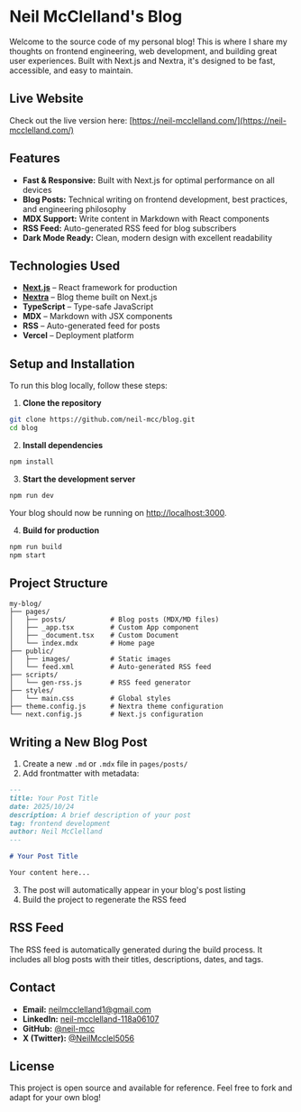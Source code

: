 # Neil McClelland's Blog

Welcome to the source code of my personal blog! This is where I share my thoughts on frontend engineering, web development, and building great user experiences. Built with Next.js and Nextra, it's designed to be fast, accessible, and easy to maintain.

## Live Website

Check out the live version here: [https://neil-mcclelland.com/](https://neil-mcclelland.com/)

## Features

- **Fast & Responsive:** Built with Next.js for optimal performance on all devices
- **Blog Posts:** Technical writing on frontend development, best practices, and engineering philosophy
- **MDX Support:** Write content in Markdown with React components
- **RSS Feed:** Auto-generated RSS feed for blog subscribers
- **Dark Mode Ready:** Clean, modern design with excellent readability

## Technologies Used

- **[Next.js](https://nextjs.org/)** – React framework for production
- **[Nextra](https://nextra.site/)** – Blog theme built on Next.js
- **TypeScript** – Type-safe JavaScript
- **MDX** – Markdown with JSX components
- **RSS** – Auto-generated feed for posts
- **Vercel** – Deployment platform

## Setup and Installation

To run this blog locally, follow these steps:

1. **Clone the repository**
```bash
git clone https://github.com/neil-mcc/blog.git
cd blog
```

2. **Install dependencies**
```bash
npm install
```

3. **Start the development server**
```bash
npm run dev
```

Your blog should now be running on [http://localhost:3000](http://localhost:3000).

4. **Build for production**
```bash
npm run build
npm start
```

## Project Structure

```
my-blog/
├── pages/
│   ├── posts/           # Blog posts (MDX/MD files)
│   ├── _app.tsx         # Custom App component
│   ├── _document.tsx    # Custom Document
│   └── index.mdx        # Home page
├── public/
│   ├── images/          # Static images
│   └── feed.xml         # Auto-generated RSS feed
├── scripts/
│   └── gen-rss.js       # RSS feed generator
├── styles/
│   └── main.css         # Global styles
├── theme.config.js      # Nextra theme configuration
└── next.config.js       # Next.js configuration
```

## Writing a New Blog Post

1. Create a new `.md` or `.mdx` file in `pages/posts/`
2. Add frontmatter with metadata:
```markdown
---
title: Your Post Title
date: 2025/10/24
description: A brief description of your post
tag: frontend development
author: Neil McClelland
---

# Your Post Title

Your content here...
```

3. The post will automatically appear in your blog's post listing
4. Build the project to regenerate the RSS feed

## RSS Feed

The RSS feed is automatically generated during the build process. It includes all blog posts with their titles, descriptions, dates, and tags.

## Contact

- **Email:** neilmcclelland1@gmail.com
- **LinkedIn:** [neil-mcclelland-118a06107](https://www.linkedin.com/in/neil-mcclelland-118a06107/)
- **GitHub:** [@neil-mcc](https://github.com/neil-mcc)
- **X (Twitter):** [@NeilMcclel5056](https://x.com/NeilMcclel5056)

## License

This project is open source and available for reference. Feel free to fork and adapt for your own blog!